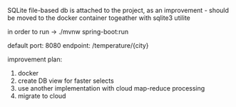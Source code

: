 SQLite file-based db is attached to the project,
as an improvement - should be moved to the docker container togeather with sqlite3 utilite

in order to run -> ./mvnw spring-boot:run

default port: 8080
endpoint: /temperature/{city}


improvement plan:
1. docker
2. create DB view for faster selects
3. use another implementation with cloud map-reduce processing
4. migrate to cloud

